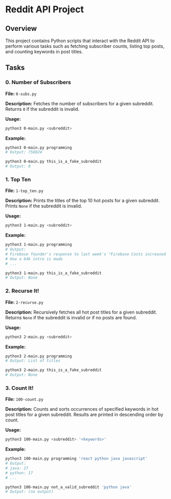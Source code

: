
# Reddit API Project

## Overview

This project contains Python scripts that interact with the Reddit API to perform various tasks such as fetching subscriber counts, listing top posts, and counting keywords in post titles.

## Tasks

### 0. Number of Subscribers

**File:** `0-subs.py`

**Description:**
Fetches the number of subscribers for a given subreddit. Returns `0` if the subreddit is invalid.

**Usage:**
```bash
python3 0-main.py <subreddit>
```

**Example:**
```bash
python3 0-main.py programming
# Output: 756024

python3 0-main.py this_is_a_fake_subreddit
# Output: 0
```

### 1. Top Ten

**File:** `1-top_ten.py`

**Description:**
Prints the titles of the top 10 hot posts for a given subreddit. Prints `None` if the subreddit is invalid.

**Usage:**
```bash
python3 1-main.py <subreddit>
```

**Example:**
```bash
python3 1-main.py programming
# Output:
# Firebase founder's response to last week's "Firebase Costs increased by 7000%!"
# How a 64k intro is made
# ...

python3 1-main.py this_is_a_fake_subreddit
# Output: None
```

### 2. Recurse It!

**File:** `2-recurse.py`

**Description:**
Recursively fetches all hot post titles for a given subreddit. Returns `None` if the subreddit is invalid or if no posts are found.

**Usage:**
```bash
python3 2-main.py <subreddit>
```

**Example:**
```bash
python3 2-main.py programming
# Output: List of titles

python3 2-main.py this_is_a_fake_subreddit
# Output: None
```

### 3. Count It!

**File:** `100-count.py`

**Description:**
Counts and sorts occurrences of specified keywords in hot post titles for a given subreddit. Results are printed in descending order by count.

**Usage:**
```bash
python3 100-main.py <subreddit> '<keywords>'
```

**Example:**
```bash
python3 100-main.py programming 'react python java javascript'
# Output:
# java: 27
# python: 17
# ...

python3 100-main.py not_a_valid_subreddit 'python java'
# Output: (no output)
```
